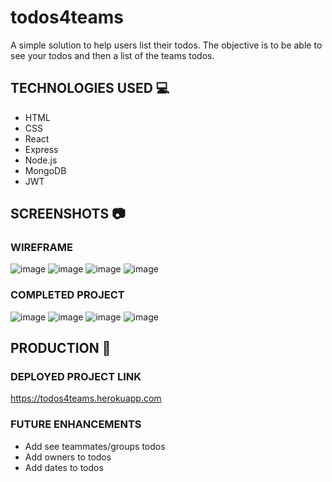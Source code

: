 # todos4teams
A simple solution to help users list their todos. The objective is to be able to see your todos and then a list of the teams todos.

## TECHNOLOGIES USED :computer:
- HTML
- CSS
- React
- Express
- Node.js
- MongoDB
- JWT

## SCREENSHOTS :camera:

### WIREFRAME
![image](https://i.imgur.com/Ioa2wNe.jpg)
![image](https://i.imgur.com/fnqr3jE.jpg)
![image](https://i.imgur.com/FM3ZHL9.jpg)
![image](https://i.imgur.com/91swMmo.jpg)

### COMPLETED PROJECT
![image](https://i.imgur.com/g1DZmUl.png)
![image](https://i.imgur.com/hSb6RhZ.png)
![image](https://i.imgur.com/2KmgeiS.png)
![image](https://i.imgur.com/tft3Ccp.png)

## PRODUCTION :mega:

### DEPLOYED PROJECT LINK
https://todos4teams.herokuapp.com

### FUTURE ENHANCEMENTS
- Add see teammates/groups todos
- Add owners to todos
- Add dates to todos